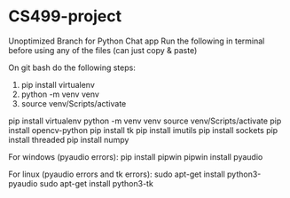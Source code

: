 # CS499-project
Unoptimized Branch for Python Chat app
Run the following in terminal before using any of the files (can just copy & paste)

On git bash do the following steps:
1. pip install virtualenv
2. python -m venv venv
3. source venv/Scripts/activate

pip install virtualenv
python -m venv venv
source venv/Scripts/activate
pip install opencv-python
pip install tk
pip install imutils
pip install sockets
pip install threaded
pip install numpy

For windows (pyaudio errors):
pip install pipwin
pipwin install pyaudio

For linux (pyaudio errors and tk errors):
sudo apt-get install python3-pyaudio
sudo apt-get install python3-tk


